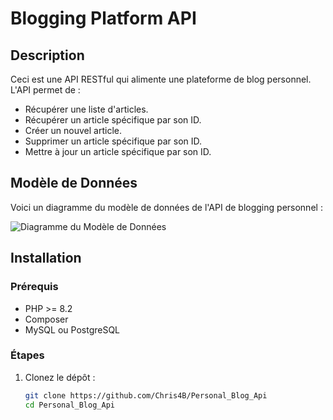 # Blogging Platform API

## Description

Ceci est une API RESTful qui alimente une plateforme de blog personnel. L'API permet de :
- Récupérer une liste d'articles.
- Récupérer un article spécifique par son ID.
- Créer un nouvel article.
- Supprimer un article spécifique par son ID.
- Mettre à jour un article spécifique par son ID.

## Modèle de Données

Voici un diagramme du modèle de données de l'API de blogging personnel :

![Diagramme du Modèle de Données](assets/images/Modèle.png)

## Installation

### Prérequis

- PHP >= 8.2
- Composer
- MySQL ou PostgreSQL

### Étapes

1. Clonez le dépôt :
   ```bash
   git clone https://github.com/Chris4B/Personal_Blog_Api
   cd Personal_Blog_Api
